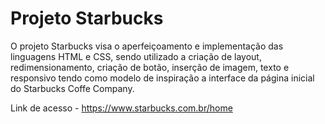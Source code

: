 # Projeto  Starbucks

O projeto Starbucks visa o aperfeiçoamento e implementação das linguagens HTML e CSS, sendo utilizado a criação de layout, redimensionamento, criação de botão, inserção de imagem, texto e responsivo tendo como modelo de inspiração a interface da página inicial do Starbucks Coffe Company.

Link de acesso - https://www.starbucks.com.br/home

